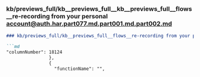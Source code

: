 ### kb/previews_full/kb__previews_full__kb__previews_full__flows__re-recording from your personal account@auth.har.part077.md.part001.md.part002.md

```md
### kb/previews_full/kb__previews_full__flows__re-recording from your personal account@auth.har.part077.md.part001.md (part 002)

```md
"columnNumber": 18124
                },
                {
                  "functionName": "",
         
```

```

```
